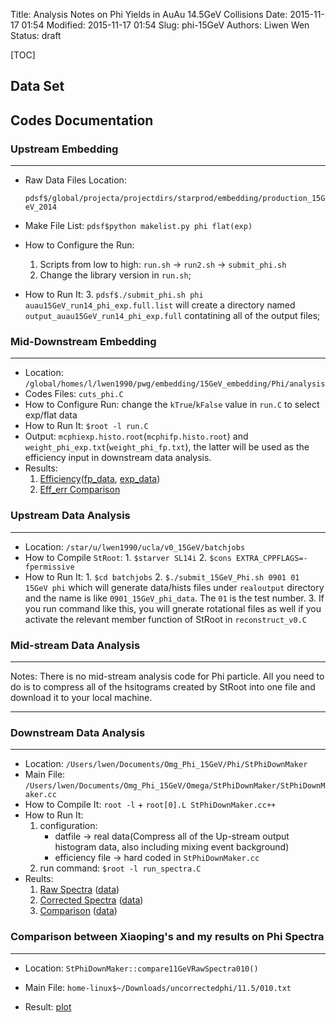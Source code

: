 Title: Analysis Notes on Phi Yields in AuAu 14.5GeV Collisions
Date: 2015-11-17 01:54
Modified: 2015-11-17 01:54
Slug: phi-15GeV
Authors: Liwen Wen
Status: draft

[TOC]

## Data Set

## Codes Documentation
### Upstream Embedding
----
* Raw Data Files Location: 

     `pdsf$/global/projecta/projectdirs/starprod/embedding/production_15GeV_2014` 

* Make File List: `pdsf$python makelist.py phi flat(exp)`
* How to Configure the Run:
    1. Scripts from low to high: `run.sh` -> `run2.sh` -> `submit_phi.sh`
    2. Change the library version in `run.sh`; 
* How to Run It:
    3. `pdsf$./submit_phi.sh phi auau15GeV_run14_phi_exp.full.list` will create a directory named `output_auau15GeV_run14_phi_exp.full` contatining all of the output files;

### Mid-Downstream Embedding
----
* Location: `/global/homes/l/lwen1990/pwg/embedding/15GeV_embedding/Phi/analysis`
* Codes Files: `cuts_phi.C`
* How to Configure Run: change the `kTrue`/`kFalse` value in `run.C` to select exp/flat data
* How to Run It: `$root -l run.C`
* Output: `mcphiexp.histo.root`(`mcphifp.histo.root`) and `weight_phi_exp.txt`(`weight_phi_fp.txt`), the latter will be used as the efficiency input in downstream data analysis.
* Results: 
    1. [Efficiency]({filename}/plots/final_eff_combined_phi_15GeV.pdf)([fp_data]({filename}/data/weight_phi_fp_15GeV.txt), [exp_data]({filename}/data/weight_phi_exp_15GeV.txt))
    2. [Eff_err Comparison]({filename}/plots/efferr_comparison_phi_15GeV.pdf)

### Upstream Data Analysis 
----
* Location: `/star/u/lwen1990/ucla/v0_15GeV/batchjobs`
* How to Compile `StRoot`: 
      1. `$starver SL14i`
      2. `$cons EXTRA_CPPFLAGS=-fpermissive`
* How to Run It:
      1. `$cd batchjobs`
      2. `$./submit_15GeV_Phi.sh 0901 01 15GeV phi` which will generate data/hists files under `realoutput` directory and the name is like `0901_15GeV_phi_data`. The `01` is the test number.
      3. If you run command like this, you will gnerate rotational files as well if you activate the relevant member function of StRoot in `reconstruct_v0.C`

### Mid-stream Data Analysis
----
Notes: There is no mid-stream analysis code for Phi particle. All you need to do is to compress all of the hsitograms created by StRoot into one file and download it to your local machine.

----
### Downstream Data Analysis
----
* Location: `/Users/lwen/Documents/Omg_Phi_15GeV/Phi/StPhiDownMaker`
* Main File: `/Users/lwen/Documents/Omg_Phi_15GeV/Omega/StPhiDownMaker/StPhiDownMaker.cc`
* How to Compile It: `root -l` + `root[0].L StPhiDownMaker.cc++`
* How to Run It: 
     1. configuration: 
           * datfile -> real data(Compress all of the Up-stream output histogram data, also including mixing event background)
           * efficiency file -> hard coded in `StPhiDownMaker.cc` 
     2. run command: `$root -l run_spectra.C`
* Reults:
     1. [Raw Spectra]({filename}/plots/omg_rawspectra.pdf) ([data]({filename}/data/omg_rawspectra.txt))
     2. [Corrected Spectra]({filename}/plots/omg_finalCorrSpectra.pdf) ([data]({filename}/data/omg_finalCorrSpectra.txt))
     3. [Comparison]({filename}/plots/compare11GeV_omg.pdf) ([data]({filename}/data/compare11GeV_omg.txt))

### Comparison between Xiaoping's and my results on Phi Spectra
---
* Location: `StPhiDownMaker::compare11GeVRawSpectra010()` 
* Main File: `home-linux$~/Downloads/uncorrectedphi/11.5/010.txt`

* Result: [plot]()
